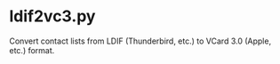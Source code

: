 # ldif2vc3.py
Convert contact lists from LDIF (Thunderbird, etc.) to VCard 3.0 (Apple, etc.) format.
